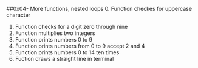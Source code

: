 ##0x04- More functions, nested loops
0. Function checkes for uppercase character
1. Function checks for a digit zero through nine
2. Function multiplies two integers
3. Function prints numbers 0 to 9
4. Function prints numbers from 0 to 9 accept 2 and 4
5. Function prints numbers 0 to 14 ten times
6. Fuction draws a straight line in terminal
